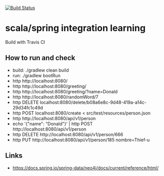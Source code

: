 [![Build Status](https://travis-ci.org/butcherless/scala.svg?branch=master)](https://travis-ci.org/butcherless/scala/spring-scala)

# scala/spring integration learning

Build with Travis CI

## How to run and check

- build: ./gradlew clean build
- run: ./gradlew bootRun
- http http://localhost:8080/
- http http://localhost:8080/greeting/
- http http://localhost:8080/greeting/?name=Donald
- http http://localhost:8080/randomWord/7
- http DELETE localhost:8080/delete/b08a6e8c-9d48-419a-a14c-29d34fc1c49d
- http POST localhost:8080/create < src/test/resources/person.json
- http http://localhost:8080/api/v1/person
- echo '{"name": "Donald"}' | http POST http://localhost:8080/api/v1/person
- http DELETE http://localhost:8080/api/v1/person/666
- http PUT http://localhost:8080/api/v1/person/185 nombre=Thief-u

## Links

- https://docs.spring.io/spring-data/neo4j/docs/current/reference/html/
